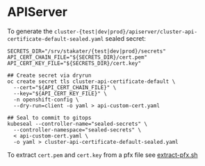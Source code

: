 # APIServer

To generate the `cluster-{test|dev|prod}/apiserver/cluster-api-certificate-default-sealed.yaml` sealed secret:  
```commandline
SECRETS_DIR="/srv/stakater/{test|dev|prod}/secrets"
API_CERT_CHAIN_FILE="${SECRETS_DIR}/cert.pem"
API_CERT_KEY_FILE="${SECRETS_DIR}/cert.key"

## Create secret via dryrun
oc create secret tls cluster-api-certificate-default \
  --cert="${API_CERT_CHAIN_FILE}" \
  --key="${API_CERT_KEY_FILE}" \
  -n openshift-config \
  --dry-run=client -o yaml > api-custom-cert.yaml

## Seal to commit to gitops
kubeseal --controller-name="sealed-secrets" \
  --controller-namespace="sealed-secrets" \
  < api-custom-cert.yaml \
  -o yaml > cluster-api-certificate-default-sealed.yaml
```

To extract `cert.pem` and `cert.key` from a pfx file see [extract-pfx.sh](ocp-bootstrap/post-install/extract-pfx.sh) 
